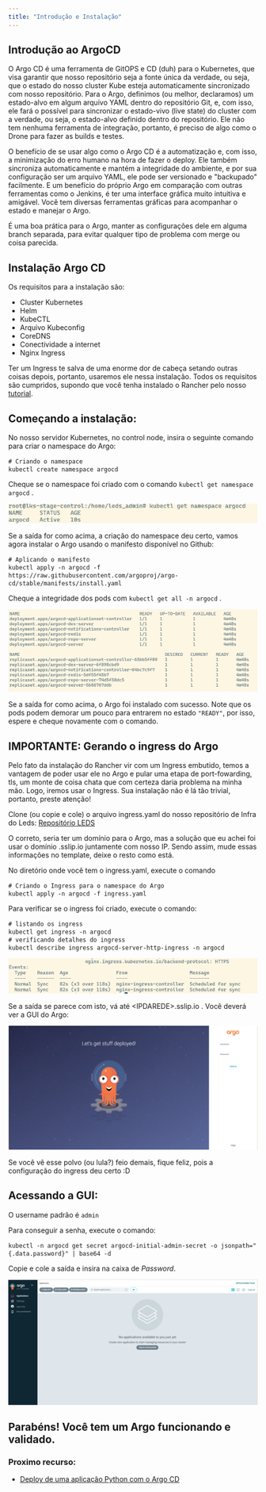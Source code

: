 ```yaml
---
title: "Introdução e Instalação"
---
```


## Introdução ao ArgoCD

O Argo CD é uma ferramenta de GitOPS e CD (duh) para o Kubernetes, que visa garantir que nosso repositório seja a fonte única da verdade, ou seja, que o estado do nosso cluster Kube esteja automaticamente sincronizado com nosso repositório. Para o Argo, definimos (ou melhor, declaramos) um estado-alvo em algum arquivo YAML dentro do repositório Git, e, com isso, ele fará o possível para sincronizar o estado-vivo (live state) do cluster com a verdade, ou seja, o estado-alvo definido dentro do repositório. Ele não tem nenhuma ferramenta de integração, portanto, é preciso de algo como o Drone para fazer as builds e testes. 

O benefício de se usar algo como o Argo CD é a automatização e, com isso, a minimização do erro humano na hora de fazer o deploy. Ele também sincroniza automaticamente e mantém a integridade do ambiente, e por sua configuração ser um arquivo YAML, ele pode ser versionado e "backupado" facilmente. E um benefício do próprio Argo em comparação com outras ferramentas como o Jenkins, é ter uma interface gráfica muito intuitiva e amigável. Você tem diversas ferramentas gráficas para acompanhar o estado e manejar o Argo.

É uma boa prática para o Argo, manter as configurações dele em alguma branch separada, para evitar qualquer tipo de problema com merge ou coisa parecida.

## Instalação Argo CD
Os requisitos para a instalação são: 
- Cluster Kubernetes
- Helm
- KubeCTL
- Arquivo Kubeconfig
- CoreDNS
- Conectividade a internet
- Nginx Ingress

Ter um Ingress te salva de uma enorme dor de cabeça setando outras coisas depois, portanto, usaremos ele nessa instalação.
Todos os requisitos são cumpridos, supondo que você tenha instalado o Rancher pelo nosso [tutorial](/docs/tools/devops_tools/Kube/1-rancher.md).

## Começando a instalação:

No nosso servidor Kubernetes, no control node, insira o seguinte comando para criar o namespace do Argo:

```
# Criando o namespace
kubectl create namespace argocd
```

Cheque se o namespace foi criado com o comando `kubectl get namespace argocd` .

![alt text](image.png)

Se a saída for como acima, a criação do namespace deu certo, vamos agora instalar o Argo usando o manifesto disponível no Github:

```
# Aplicando o manifesto
kubectl apply -n argocd -f https://raw.githubusercontent.com/argoproj/argo-cd/stable/manifests/install.yaml
```
Cheque a integridade dos pods com `kubectl get all -n argocd` .

![alt text](image-2.png)

Se a saída for como acima, o Argo foi instalado com sucesso. Note que os pods podem demorar um pouco para entrarem no estado `"READY"`, por isso, espere e cheque novamente com o comando.

## IMPORTANTE: Gerando o ingress do Argo
Pelo fato da instalação do Rancher vir com um Ingress embutido, temos a vantagem de poder usar ele no Argo e pular uma etapa de port-fowarding, tls, um monte de coisa chata que com certeza daria problema na minha mão. Logo, iremos usar o Ingress. Sua instalação não é lá tão trivial, portanto, preste atenção!

Clone (ou copie e cole) o arquivo ingress.yaml do nosso repositório de Infra do Leds: [Repositório LEDS](https://gitlab.com/ledsifes/sistemas/conectafapes/infra)

O correto, seria ter um domínio para o Argo, mas a solução que eu achei foi usar o domínio .sslip.io juntamente com nosso IP. Sendo assim, mude essas informações no template, deixe o resto como está.

No diretório onde você tem o ingress.yaml, execute o comando

```
# Criando o Ingress para o namespace do Argo
kubectl apply -n argocd -f ingress.yaml
```
Para verificar se o ingress foi criado, execute o comando:
```
# listando os ingress
kubectl get ingress -n argocd
# verificando detalhes do ingress
kubectl describe ingress argocd-server-http-ingress -n argocd
```
![alt text](image-3.png)

Se a saída se parece com isto, vá até \<IPDAREDE>.sslip.io . Você deverá ver a GUI do Argo:

![alt text](image-4.png)

Se você vê esse polvo (ou lula?) feio demais, fique feliz, pois a configuração do ingress deu certo :D

## Acessando a GUI:

O username padrão é ```admin``` 

Para conseguir a senha, execute o comando:

```
kubectl -n argocd get secret argocd-initial-admin-secret -o jsonpath="{.data.password}" | base64 -d
```
Copie e cole a saída e insira na caixa de *Password*.

![alt text](image-5.png)

## Parabéns! Você tem um Argo funcionando e validado.

### Proximo recurso:
- [Deploy de uma aplicação Python com o Argo CD](https://gitlab.com/ledsifes/sistemas/conectafapes/infra)